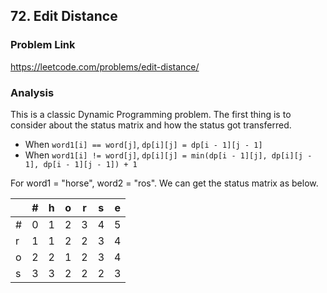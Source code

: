 ## 72. Edit Distance

### Problem Link 
https://leetcode.com/problems/edit-distance/

### Analysis
This is a classic Dynamic Programming problem. The first thing is to consider about the status matrix and how the status
got transferred.

- When `word1[i] == word[j]`, `dp[i][j] = dp[i - 1][j - 1]`
- When `word1[i] != word[j]`, `dp[i][j] = min(dp[i - 1][j], dp[i][j - 1], dp[i - 1][j - 1]) + 1`


For word1 = "horse", word2 = "ros". 
We can get the status matrix as below.

|   | # | h | o | r | s | e |
|---|---|---|---|---|---|---|
| # | 0 | 1 | 2 | 3 | 4 | 5 |
| r | 1 | 1 | 2 | 2 | 3 | 4 |
| o | 2 | 2 | 1 | 2 | 3 | 4 | 
| s | 3 | 3 | 2 | 2 | 2 | 3 |


